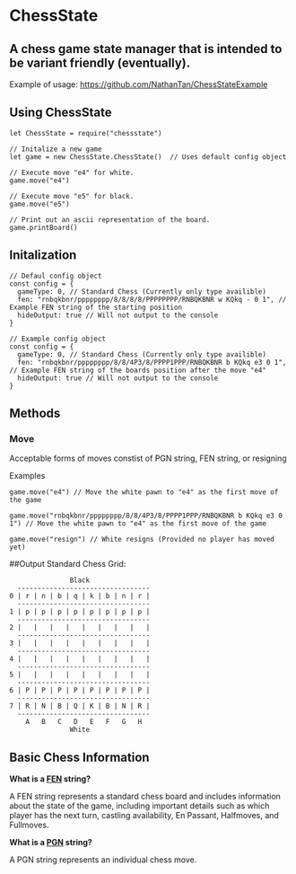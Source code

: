 # ChessState

## A chess game state manager that is intended to be variant friendly (eventually).


Example of usage: https://github.com/NathanTan/ChessStateExample


## Using ChessState
```
let ChessState = require("chessstate")

// Initalize a new game
let game = new ChessState.ChessState()  // Uses default config object

// Execute move "e4" for white.
game.move("e4")

// Execute move "e5" for black.
game.move("e5")

// Print out an ascii representation of the board.
game.printBoard()
```

## Initalization
```
// Defaul config object
const config = {
  gameType: 0, // Standard Chess (Currently only type availible)
  fen: "rnbqkbnr/pppppppp/8/8/8/8/PPPPPPPP/RNBQKBNR w KQkq - 0 1", // Example FEN string of the starting position
  hideOutput: true // Will not output to the console
}

// Example config object
const config = {
  gameType: 0, // Standard Chess (Currently only type availible)
  fen: "rnbqkbnr/pppppppp/8/8/4P3/8/PPPP1PPP/RNBQKBNR b KQkq e3 0 1", // Example FEN string of the boards position after the move "e4"
  hideOutput: true // Will not output to the console
}
```

## Methods
### Move
Acceptable forms of moves constist of PGN string, FEN string, or resigning

Examples
```
game.move("e4") // Move the white pawn to "e4" as the first move of the game
```
```
game.move("rnbqkbnr/pppppppp/8/8/4P3/8/PPPP1PPP/RNBQKBNR b KQkq e3 0 1") // Move the white pawn to "e4" as the first move of the game
```
```
game.move("resign") // White resigns (Provided no player has moved yet)
```


##Output
Standard Chess Grid:
```
               Black
  ---------------------------------
0 | r | n | b | q | k | b | n | r |
  ---------------------------------
1 | p | p | p | p | p | p | p | p |
  ---------------------------------
2 |   |   |   |   |   |   |   |   |
  ---------------------------------
3 |   |   |   |   |   |   |   |   |
  ---------------------------------
4 |   |   |   |   |   |   |   |   |
  ---------------------------------
5 |   |   |   |   |   |   |   |   |
  ---------------------------------
6 | P | P | P | P | P | P | P | P |
  ---------------------------------
7 | R | N | B | Q | K | B | N | R |
  ---------------------------------
    A   B   C   D   E   F   G   H
               White
```


## Basic Chess Information
**What is a [FEN](https://en.wikipedia.org/wiki/Forsyth%E2%80%93Edwards_Notation) string?**

A FEN string represents a standard chess board and includes information about the state of the game, including important details such as which player has the next turn, castling availability, En Passant, Halfmoves, and Fullmoves.

**What is a [PGN](https://en.wikipedia.org/wiki/Portable_Game_Notation) string?**

A PGN string represents an individual chess move.
